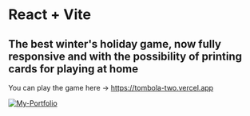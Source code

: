 # React + Vite

## The best winter's holiday game, now fully responsive and with the possibility of printing cards for playing at home

You can play the game here -> https://tombola-two.vercel.app

[![My-Portfolio](https://res.cloudinary.com/dr4x8lu8f/image/upload/v1711404400/IMG_4907_l7bcqn.png)](https://tombola-two.vercel.app)
